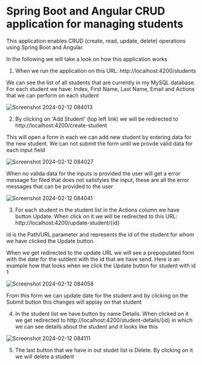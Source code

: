 <h1> <b> Spring Boot and Angular CRUD application for managing students </b> </h1>

<p>This application enables CRUD (create, read, update, delete) operations using Spring Boot and Angular.</p>

In the following we will take a look on how this application works

1. <p> When we run the application on this URL: http://localhost:4200/students
We can see the list of all students that are currently in my MySQL database.
For each student we have: Index, First Name, Last Name, Email and Actions that we can perform on each student </p>

![Screenshot 2024-02-12 084013](https://github.com/RobertoStev/Spring-Boot-and-Angular-student-management-system/assets/65564783/510f0ffe-0aeb-4686-8f4d-120a52acf67d)

2. <p> By clicking on 'Add Student' (top left link) we will be redirected to http://localhost:4200/create-student
This will open a form in each we can add new student by entering data for the new student. We can not submit the form until we provde valid data for each input field </p>

![Screenshot 2024-02-12 084027](https://github.com/RobertoStev/Spring-Boot-and-Angular-student-management-system/assets/65564783/7a38e140-9fe6-43b5-85d2-13d9f51f7fc1)

<p> When no valida data for the inputs is provided the user will get a error message for filed that does not satisfyies the input, these are all the error messages that can be provided to the user </p>

![Screenshot 2024-02-12 084041](https://github.com/RobertoStev/Spring-Boot-and-Angular-student-management-system/assets/65564783/e5229b2c-1b30-431c-a8fc-f8d9eac246ce)

3. <p> For each student in the student list in the Actions column we have button Update. When click on it we will be redirected to this URL: http://localhost:4200/update-student/{id}
id is the Path/URL parameter and represents the id of the student for whom we have clicked the Update button.

When we get redirected to the update URL we will see a prepopulated form with the date for the sutdent with the id that we have send. Here is an example how that looks when we click the Update button for student with id 1 </p>

![Screenshot 2024-02-12 084058](https://github.com/RobertoStev/Spring-Boot-and-Angular-student-management-system/assets/65564783/1c424208-6841-4e21-8a50-fbc94a1d6c0d)

<p> From this form we can update date for the student and by clicking on the Submit button this changes will applay on that student </p>

4. <p> In the student list we have button by name Details. When clicked on it we get redirected to http://localhost:4200/student-details/{id} in which we can see details about the student and it looks like this</p>

![Screenshot 2024-02-12 084111](https://github.com/RobertoStev/Spring-Boot-and-Angular-student-management-system/assets/65564783/a0bce109-8790-463a-a480-5b2d07b27f11)

5. <p>The last button that we have in out studet list is Delete. By clicking on it we will delete a student</p>
